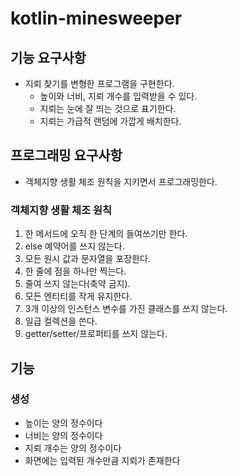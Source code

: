 # kotlin-minesweeper

## 기능 요구사항
 - 지뢰 찾기를 변형한 프로그램을 구현한다. 
   - 높이와 너비, 지뢰 개수를 입력받을 수 있다.
   - 지뢰는 눈에 잘 띄는 것으로 표기한다.
   - 지뢰는 가급적 랜덤에 가깝게 배치한다.

## 프로그래밍 요구사항
 - 객체지향 생활 체조 원칙을 지키면서 프로그래밍한다.

### 객체지향 생활 체조 원칙
1. 한 메서드에 오직 한 단계의 들여쓰기만 한다.
2. else 예약어를 쓰지 않는다.
3. 모든 원시 값과 문자열을 포장한다.
4. 한 줄에 점을 하나만 찍는다.
5. 줄여 쓰지 않는다(축약 금지).
6. 모든 엔티티를 작게 유지한다.
7. 3개 이상의 인스턴스 변수를 가진 클래스를 쓰지 않는다.
8. 일급 컬렉션을 쓴다.
9. getter/setter/프로퍼티를 쓰지 않는다.

## 기능
### 생성
 - 높이는 양의 정수이다
 - 너비는 양의 정수이다
 - 지뢰 개수는 양의 정수이다
 - 화면에는 입력된 개수만큼 지뢰가 존재한다

